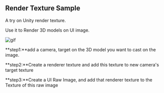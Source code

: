 Render Texture Sample
----------

A try on Unity render texture.

Use it to Render 3D models on UI image.

![gif](https://i.pinimg.com/originals/e8/2a/50/e82a50171e5652075d9c1ce9a944502c.gif)

**step1:**add a camera, target on the 3D model you want to cast on the image.

**step2:**Create a renderer texture and add this texture to new camera's target texture

**step3:**Create a UI Raw Image, and add that renderer texture to the Texture of this raw image
